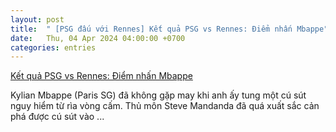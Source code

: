 ```yaml
---
layout: post
title:  " [PSG đấu với Rennes] Kết quả PSG vs Rennes: Điểm nhấn Mbappe"
date:   Thu, 04 Apr 2024 04:00:00 +0700
categories: entries
---
```

[Kết quả PSG vs Rennes: Điểm nhấn Mbappe](https://thethao247.vn/458-ket-qua-psg-vs-rennes-2h10-ngay-4-4-d322103.html)

Kylian Mbappe (Paris SG) đã không gặp may khi anh ấy tung một cú sút nguy hiểm từ rìa vòng cấm. Thủ môn Steve Mandanda đã quá xuất sắc cản phá được cú sút vào&nbsp;...

